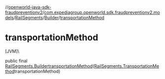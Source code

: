 //[openworld-java-sdk-fraudpreventionv2](../../../../index.md)/[com.expediagroup.openworld.sdk.fraudpreventionv2.models](../../index.md)/[RailSegments](../index.md)/[Builder](index.md)/[transportationMethod](transportation-method.md)

# transportationMethod

[JVM]\

public final [RailSegments.Builder](index.md)[transportationMethod](transportation-method.md)([RailSegments.TransportationMethod](../-transportation-method/index.md)transportationMethod)
